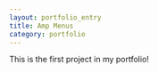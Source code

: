 ```yaml
---
layout: portfolio_entry
title: Amp Menus
category: portfolio
---
```

<div>
    This is the first project in my portfolio!
</div>